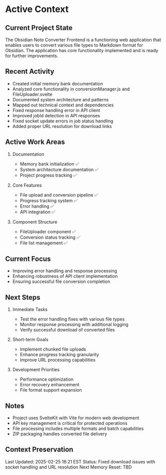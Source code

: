 # Active Context

## Current Project State
The Obsidian Note Converter Frontend is a functioning web application that enables users to convert various file types to Markdown format for Obsidian. The application has core functionality implemented and is ready for further improvements.

## Recent Activity
- Created initial memory bank documentation
- Analyzed core functionality in conversionManager.js and FileUploader.svelte
- Documented system architecture and patterns
- Mapped out technical context and dependencies
- Fixed response handling error in API client
- Improved jobId detection in API responses
- Fixed socket update errors in job status handling
- Added proper URL resolution for download links

## Active Work Areas
1. Documentation
   - Memory bank initialization ✅
   - System architecture documentation ✅
   - Project progress tracking ✅

2. Core Features
   - File upload and conversion pipeline ✅
   - Progress tracking system ✅
   - Error handling ✅
   - API integration ✅

3. Component Structure
   - FileUploader component ✅
   - Conversion status tracking ✅
   - File list management ✅

## Current Focus
- Improving error handling and response processing
- Enhancing robustness of API client implementation
- Ensuring successful file conversion completion

## Next Steps
1. Immediate Tasks
   - Test the error handling fixes with various file types
   - Monitor response processing with additional logging
   - Verify successful download of converted files

2. Short-term Goals
   - Implement chunked file uploads
   - Enhance progress tracking granularity
   - Improve URL processing capabilities

3. Development Priorities
   - Performance optimization
   - Error recovery enhancement
   - File format support expansion

## Notes
- Project uses SvelteKit with Vite for modern web development
- API key management is critical for protected operations
- File processing includes multiple formats and batch capabilities
- ZIP packaging handles converted file delivery

## Context Preservation
Last Updated: 2025-02-25 18:21 EST
Status: Fixed download issues with socket handling and URL resolution
Next Memory Reset: TBD
